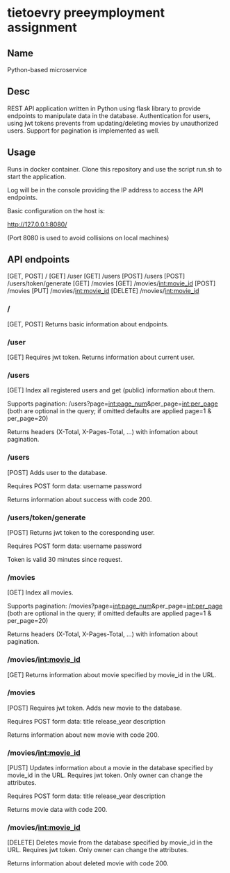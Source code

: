 # tietoevry preeymployment assignment

## Name
Python-based microservice

## Desc
REST API application written in Python using flask library to provide endpoints to manipulate data in the database.
Authentication for users, using jwt tokens prevents from updating/deleting movies by unauthorized users.
Support for pagination is implemented as well.

## Usage
Runs in docker container. Clone this repository and use the script run.sh to start the application.

Log will be in the console providing the IP address to access the API endpoints.

Basic configuration on the host is:

http://127.0.0.1:8080/

(Port 8080 is used to avoid collisions on local machines)

## API endpoints
[GET, POST] /
[GET] /user
[GET] /users
[POST] /users
[POST] /users/token/generate
[GET] /movies
[GET] /movies/<int:movie_id>
[POST] /movies
[PUT] /movies/<int:movie_id>
[DELETE] /movies/<int:movie_id>

### /
[GET, POST]
Returns basic information about endpoints.

### /user
[GET]
Requires jwt token.
Returns information about current user.

### /users
[GET]
Index all registered users and get (public) information about them.

Supports pagination:
/users?page=<int:page_num>&per_page=<int:per_page>
(both are optional in the query; if omitted defaults are applied page=1 & per_page=20)

Returns headers (X-Total, X-Pages-Total, ...) with infomation about pagination.

### /users
[POST]
Adds user to the database.

Requires POST form data:
username
password

Returns information about success with code 200.

### /users/token/generate
[POST]
Returns jwt token to the coresponding user.

Requires POST form data:
username
password

Token is valid 30 minutes since request.

### /movies
[GET]
Index all movies.

Supports pagination:
/movies?page=<int:page_num>&per_page=<int:per_page>
(both are optional in the query; if omitted defaults are applied page=1 & per_page=20)

Returns headers (X-Total, X-Pages-Total, ...) with infomation about pagination.

### /movies/<int:movie_id>
[GET]
Returns information about movie specified by movie_id in the URL.

### /movies
[POST]
Requires jwt token.
Adds new movie to the database.

Requires POST form data:
title
release_year
description

Returns information about new movie with code 200.

### /movies/<int:movie_id>
[PUST]
Updates information about a movie in the database specified by movie_id in the URL.
Requires jwt token.
Only owner can change the attributes.

Requires POST form data:
title
release_year
description

Returns movie data with code 200.

### /movies/<int:movie_id>
[DELETE]
Deletes movie from the database specified by movie_id in the URL.
Requires jwt token.
Only owner can change the attributes.

Returns information about deleted movie with code 200.